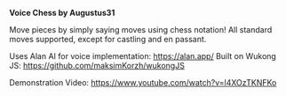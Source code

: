 **Voice Chess by Augustus31**

Move pieces by simply saying moves using chess notation! All standard moves supported, except for castling and en passant.

Uses Alan AI for voice implementation: https://alan.app/
Built on Wukong JS: https://github.com/maksimKorzh/wukongJS

Demonstration Video: https://www.youtube.com/watch?v=l4XOzTKNFKo




